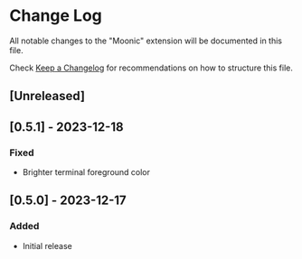 # Change Log

All notable changes to the "Moonic" extension will be documented in this file.

Check [Keep a Changelog](http://keepachangelog.com/) for recommendations on how to structure this file.

## [Unreleased]

## [0.5.1] - 2023-12-18

### Fixed

- Brighter terminal foreground color

## [0.5.0] - 2023-12-17

### Added

- Initial release

